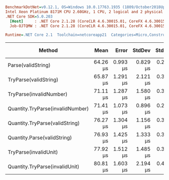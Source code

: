 ``` ini

BenchmarkDotNet=v0.12.1, OS=Windows 10.0.17763.1935 (1809/October2018Update/Redstone5), VM=Hyper-V
Intel Xeon Platinum 8171M CPU 2.60GHz, 1 CPU, 2 logical and 2 physical cores
.NET Core SDK=5.0.203
  [Host]     : .NET Core 2.1.28 (CoreCLR 4.6.30015.01, CoreFX 4.6.30015.01), X64 RyuJIT
  Job-OJTQMW : .NET Core 2.1.28 (CoreCLR 4.6.30015.01, CoreFX 4.6.30015.01), X64 RyuJIT

Runtime=.NET Core 2.1  Toolchain=netcoreapp21  Categories=Micro,Construction,Quantity,String  

```
|                           Method |     Mean |    Error |   StdDev |   StdErr |      Min |      Max |   Median | Ratio | MannWhitney(5%) | RatioSD |  Gen 0 |  Gen 1 | Gen 2 | Allocated |
|--------------------------------- |---------:|---------:|---------:|---------:|---------:|---------:|---------:|------:|---------------- |--------:|-------:|-------:|------:|----------:|
|               Parse(validString) | 64.26 μs | 0.993 μs | 0.829 μs | 0.230 μs | 62.67 μs | 65.54 μs | 64.22 μs |  1.00 |            Base |    0.00 | 6.7657 | 0.2218 |     - |  43.36 KB |
|            TryParse(validString) | 65.87 μs | 1.291 μs | 2.121 μs | 0.359 μs | 62.11 μs | 70.44 μs | 65.97 μs |  1.03 |            Same |    0.04 | 6.7657 | 0.2218 |     - |  43.33 KB |
|          TryParse(invalidNumber) | 71.11 μs | 1.287 μs | 1.580 μs | 0.337 μs | 69.11 μs | 74.19 μs | 70.76 μs |  1.10 |          Slower |    0.03 | 6.7288 | 0.2588 |     - |  42.96 KB |
| Quantity.TryParse(invalidNumber) | 71.41 μs | 1.073 μs | 0.896 μs | 0.249 μs | 69.54 μs | 72.53 μs | 71.75 μs |  1.11 |          Slower |    0.02 | 6.7288 | 0.2588 |     - |  42.96 KB |
|   Quantity.TryParse(validString) | 76.27 μs | 1.304 μs | 1.156 μs | 0.309 μs | 73.94 μs | 78.65 μs | 76.21 μs |  1.19 |          Slower |    0.02 | 7.2351 | 0.3876 |     - |   46.2 KB |
|      Quantity.Parse(validString) | 76.93 μs | 1.425 μs | 1.333 μs | 0.344 μs | 75.42 μs | 80.31 μs | 76.57 μs |  1.20 |          Slower |    0.03 | 7.2351 | 0.3876 |     - |   46.2 KB |
|            TryParse(invalidUnit) | 77.92 μs | 1.512 μs | 1.485 μs | 0.371 μs | 75.84 μs | 81.06 μs | 77.47 μs |  1.22 |          Slower |    0.02 | 6.5217 | 0.1553 |     - |  42.79 KB |
|   Quantity.TryParse(invalidUnit) | 80.81 μs | 1.603 μs | 2.194 μs | 0.430 μs | 76.05 μs | 85.27 μs | 81.22 μs |  1.24 |          Slower |    0.04 | 6.5994 | 0.2588 |     - |  42.79 KB |
